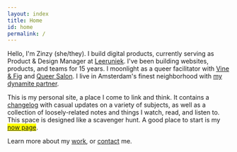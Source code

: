 ```yaml
---
layout: index
title: Home
id: home
permalink: /
---
```

Hello, I'm Zinzy (she/they). I build digital products, currently serving as Product & Design Manager at [Leeruniek](/leeruniek). I've been building websites, products, and teams for 15 years. I moonlight as a queer facilitator with [Vine & Fig](/vine-and-fig) and [Queer Salon](/queer-salon). I live in Amsterdam's finest neighborhood with [my dynamite partner](https://anjawaleson.notion.site/anjawaleson/Anja-Waleson-0182c8df804b4b12ab6e70b5b5795a55).

This is my personal site, a place I come to link and think. It contains a [changelog](#changelog) with casual updates on a variety of subjects, as well as a collection of loosely-related notes and things I watch, read, and listen to. This space is designed like a scavenger hunt. A good place to start is my <mark><a href="/now">now page</a></mark>.

Learn more about my [work](/work), or [contact](/contact) me.


